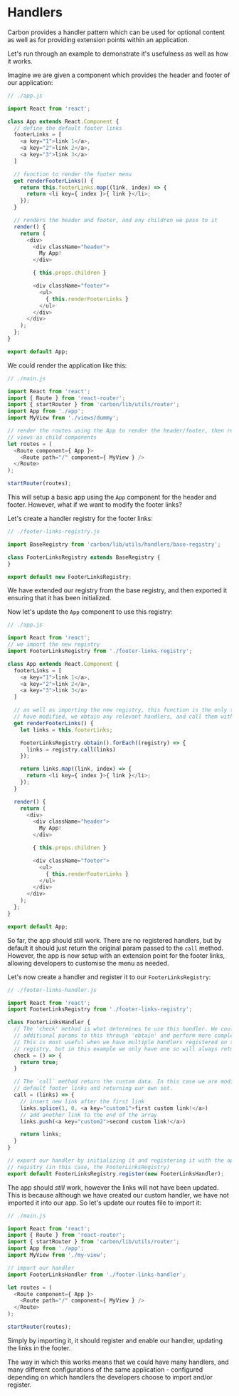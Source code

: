 # Handlers

Carbon provides a handler pattern which can be used for optional content as well as for providing extension points within an application.

Let's run through an example to demonstrate it's usefulness as well as how it works.

Imagine we are given a component which provides the header and footer of our application:

```js
// ./app.js

import React from 'react';

class App extends React.Component {
  // define the default footer links
  footerLinks = [
    <a key="1">link 1</a>,
    <a key="2">link 2</a>,
    <a key="3">link 3</a>
  ]

  // function to render the footer menu
  get renderFooterLinks() {
    return this.footerLinks.map((link, index) => {
      return <li key={ index }>{ link }</li>;
    });
  }

  // renders the header and footer, and any children we pass to it
  render() {
    return (
      <div>
        <div className="header">
          My App!
        </div>

        { this.props.children }

        <div className="footer">
          <ul>
            { this.renderFooterLinks }
          </ul>
        </div>
      </div>
    );
  };
}

export default App;
```

We could render the application like this:

```js
// ./main.js

import React from 'react';
import { Route } from 'react-router';
import { startRouter } from 'carbon/lib/utils/router';
import App from './app';
import MyView from './views/dummy';

// render the routes using the App to render the header/footer, then render our
// views as child components
let routes = (
  <Route component={ App }>
    <Route path="/" component={ MyView } />
  </Route>
);

startRouter(routes);
```

This will setup a basic app using the `App` component for the header and footer. However, what if we want to modify the footer links?

Let's create a handler registry for the footer links:

```js
// ./footer-links-registry.js

import BaseRegistry from 'carbon/lib/utils/handlers/base-registry';

class FooterLinksRegistry extends BaseRegistry {
}

export default new FooterLinksRegistry;
```

We have extended our registry from the base registry, and then exported it ensuring that it has been initialized.

Now let's update the `App` component to use this registry:

```js
// ./app.js

import React from 'react';
// we import the new registry
import FooterLinksRegistry from './footer-links-registry';

class App extends React.Component {
  footerLinks = [
    <a key="1">link 1</a>,
    <a key="2">link 2</a>,
    <a key="3">link 3</a>
  ]

  // as well as importing the new registry, this function is the only thing we
  // have modified, we obtain any relevant handlers, and call them with the default links
  get renderFooterLinks() {
    let links = this.footerLinks;

    FooterLinksRegistry.obtain().forEach((registry) => {
      links = registry.call(links)
    });

    return links.map((link, index) => {
      return <li key={ index }>{ link }</li>;
    });
  }

  render() {
    return (
      <div>
        <div className="header">
          My App!
        </div>

        { this.props.children }

        <div className="footer">
          <ul>
            { this.renderFooterLinks }
          </ul>
        </div>
      </div>
    );
  };
}

export default App;
```

So far, the app should still work. There are no registered handlers, but by default it should just return the original param passed to the `call` method. However, the app is now setup with an extension point for the footer links, allowing developers to customise the menu as needed.

Let's now create a handler and register it to our `FooterLinksRegistry`:

```js
// ./footer-links-handler.js

import React from 'react';
import FooterLinksRegistry from './footer-links-registry';

class FooterLinksHandler {
  // The 'check' method is what determines to use this handler. We could pass
  // additional params to this through 'obtain' and perform more complex checks.
  // This is most useful when we have multiple handlers registered on the same
  // registry, but in this example we only have one so will always return 'true'.
  check = () => {
    return true;
  }

  // The `call` method return the custom data. In this case we are modifying the
  // default footer links and returning our own set.
  call = (links) => {
    // insert new link after the first link
    links.splice(1, 0, <a key="custom1">first custom link!</a>)
    // add another link to the end of the array
    links.push(<a key="custom2">second custom link!</a>)

    return links;
  }
}

// export our handler by initializing it and registering it with the appropriate
// registry (in this case, the FooterLinksRegistry)
export default FooterLinksRegistry.register(new FooterLinksHandler);
```

The app should *still* work, however the links will not have been updated. This is because although we have created our custom handler, we have not imported it into our app. So let's update our routes file to import it:

```js
// ./main.js

import React from 'react';
import { Route } from 'react-router';
import { startRouter } from 'carbon/lib/utils/router';
import App from './app';
import MyView from './my-view';

// import our handler
import FooterLinksHandler from './footer-links-handler';

let routes = (
  <Route component={ App }>
    <Route path="/" component={ MyView } />
  </Route>
);

startRouter(routes);
```

Simply by importing it, it should register and enable our handler, updating the links in the footer.

The way in which this works means that we could have many handlers, and many different configurations of the same application - configured depending on which handlers the developers choose to import and/or register.
